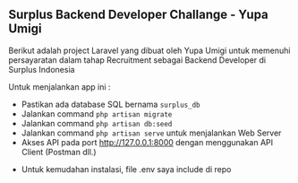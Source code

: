 ## Surplus Backend Developer Challange - Yupa Umigi

Berikut adalah project Laravel yang dibuat oleh Yupa Umigi untuk memenuhi persayaratan dalam tahap Recruitment sebagai Backend Developer di Surplus Indonesia

Untuk menjalankan app ini :

-   Pastikan ada database SQL bernama `surplus_db`
-   Jalankan command `php artisan migrate`
-   Jalankan command `php artisan db:seed`
-   Jalankan command `php artisan serve` untuk menjalankan Web Server
-   Akses API pada port http://127.0.0.1:8000 dengan menggunakan API Client (Postman dll.)

*   Untuk kemudahan instalasi, file .env saya include di repo
